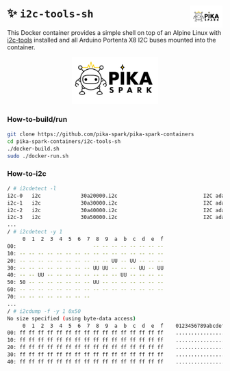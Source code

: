 <a href="https://pika-spark.io/"><img align="right" src="https://raw.githubusercontent.com/pika-spark/.github/main/logo/logo-pika-spark-bg-white.png" width="15%"></a>
:sparkles: `i2c-tools-sh`
=========================
This Docker container provides a simple shell on top of an Alpine Linux with [i2c-tools](https://wiki.st.com/stm32mpu/wiki/I2C_i2c-tools) installed and all Arduino Portenta X8 I2C buses mounted into the container.

<p align="center">
  <a href="https://pika-spark.io/"><img src="https://raw.githubusercontent.com/pika-spark/.github/main/logo/logo-pika-spark-bg-white-github.png" width="40%"></a>
</p>

### How-to-build/run
```bash
git clone https://github.com/pika-spark/pika-spark-containers
cd pika-spark-containers/i2c-tools-sh
./docker-build.sh
sudo ./docker-run.sh
```

### How-to-i2c
```bash
/ # i2cdetect -l
i2c-0   i2c             30a20000.i2c                            I2C adapter
i2c-1   i2c             30a30000.i2c                            I2C adapter
i2c-2   i2c             30a40000.i2c                            I2C adapter
i2c-3   i2c             30a50000.i2c                            I2C adapter
...
/ # i2cdetect -y 1
     0  1  2  3  4  5  6  7  8  9  a  b  c  d  e  f
00:                         -- -- -- -- -- -- -- -- 
10: -- -- -- -- -- -- -- -- -- -- -- -- -- -- -- -- 
20: -- -- -- -- -- -- -- -- -- -- UU -- UU -- -- -- 
30: -- -- -- -- -- -- -- -- UU UU -- -- -- UU -- UU 
40: -- -- UU -- -- -- -- -- -- -- -- UU -- -- -- -- 
50: 50 -- -- -- -- -- -- -- UU -- -- -- -- -- -- -- 
60: -- -- -- -- -- -- -- -- -- -- -- -- -- -- -- -- 
70: -- -- -- -- -- -- -- --                         
...
/ # i2cdump -f -y 1 0x50
No size specified (using byte-data access)
     0  1  2  3  4  5  6  7  8  9  a  b  c  d  e  f    0123456789abcdef
00: ff ff ff ff ff ff ff ff ff ff ff ff ff ff ff ff    ................
10: ff ff ff ff ff ff ff ff ff ff ff ff ff ff ff ff    ................
20: ff ff ff ff ff ff ff ff ff ff ff ff ff ff ff ff    ................
30: ff ff ff ff ff ff ff ff ff ff ff ff ff ff ff ff    ................
40: ff ff ff ff ff ff ff ff ff ff ff ff ff ff ff ff    ................
```
